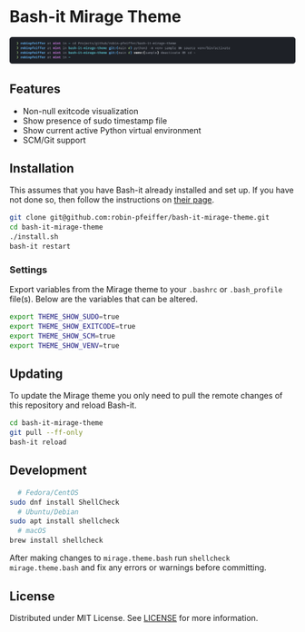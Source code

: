 # Bash-it Mirage Theme

![Preview of Bash-it Mirage theme](./doc/img/bash-it-mirage-preview.svg "Preview")

## Features

- Non-null exitcode visualization
- Show presence of sudo timestamp file
- Show current active Python virtual environment
- SCM/Git support

## Installation

This assumes that you have Bash-it already installed and set up. If you have not done so, then follow the instructions on [their page](https://github.com/Bash-it/bash-it#installation).

```sh
git clone git@github.com:robin-pfeiffer/bash-it-mirage-theme.git
cd bash-it-mirage-theme
./install.sh
bash-it restart
```

### Settings

Export variables from the Mirage theme to your `.bashrc` or `.bash_profile` file(s). Below are the variables that can be altered.

```sh
export THEME_SHOW_SUDO=true
export THEME_SHOW_EXITCODE=true
export THEME_SHOW_SCM=true
export THEME_SHOW_VENV=true
```

## Updating

To update the Mirage theme you only need to pull the remote changes of this repository and reload Bash-it.

```sh
cd bash-it-mirage-theme
git pull --ff-only
bash-it reload
```

## Development

```sh
  # Fedora/CentOS
sudo dnf install ShellCheck
  # Ubuntu/Debian
sudo apt install shellcheck 
  # macOS
brew install shellcheck
```

After making changes to `mirage.theme.bash` run `shellcheck mirage.theme.bash` and fix any errors or warnings before committing.

## License

Distributed under MIT License. See [LICENSE](./LICENSE) for more information.
